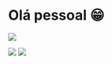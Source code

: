 # Olá pessoal 😁
![](http://github-profile-summary-cards.vercel.app/api/cards/profile-details?username=ademirMaltazard&theme=default)

![](http://github-profile-summary-cards.vercel.app/api/cards/stats?username=ademirMaltazard&theme=default)  ![](http://github-profile-summary-cards.vercel.app/api/cards/productive-time?username=ademirMaltazard&theme=default&utcOffset=8)
